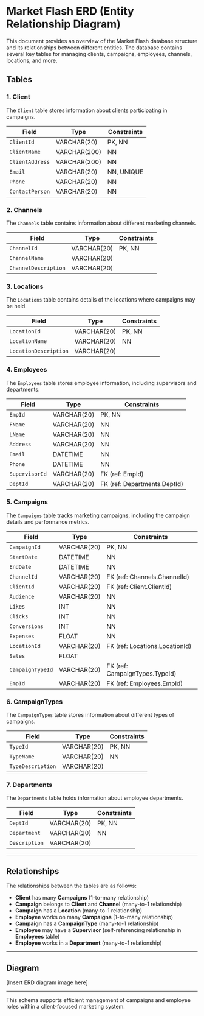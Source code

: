 # Market Flash ERD (Entity Relationship Diagram)

This document provides an overview of the Market Flash database structure and its relationships between different entities. The database contains several key tables for managing clients, campaigns, employees, channels, locations, and more.

## Tables

### 1. **Client**
The `Client` table stores information about clients participating in campaigns.

| Field         | Type        | Constraints  |
|---------------|-------------|--------------|
| `ClientId`    | VARCHAR(20) | PK, NN       |
| `ClientName`  | VARCHAR(200)| NN           |
| `ClientAddress` | VARCHAR(200)| NN         |
| `Email`       | VARCHAR(20) | NN, UNIQUE   |
| `Phone`       | VARCHAR(20) | NN           |
| `ContactPerson` | VARCHAR(20)| NN          |

### 2. **Channels**
The `Channels` table contains information about different marketing channels.

| Field           | Type        | Constraints  |
|-----------------|-------------|--------------|
| `ChannelId`     | VARCHAR(20) | PK, NN       |
| `ChannelName`   | VARCHAR(20) |              |
| `ChannelDescription` | VARCHAR(20) |        |

### 3. **Locations**
The `Locations` table contains details of the locations where campaigns may be held.

| Field            | Type        | Constraints  |
|------------------|-------------|--------------|
| `LocationId`     | VARCHAR(20) | PK, NN       |
| `LocationName`   | VARCHAR(20) | NN           |
| `LocationDescription` | VARCHAR(20) |         |

### 4. **Employees**
The `Employees` table stores employee information, including supervisors and departments.

| Field           | Type        | Constraints  |
|-----------------|-------------|--------------|
| `EmpId`         | VARCHAR(20) | PK, NN       |
| `FName`         | VARCHAR(20) | NN           |
| `LName`         | VARCHAR(20) | NN           |
| `Address`       | VARCHAR(20) | NN           |
| `Email`         | DATETIME    | NN           |
| `Phone`         | DATETIME    | NN           |
| `SupervisorId`  | VARCHAR(20) | FK (ref: EmpId) |
| `DeptId`        | VARCHAR(20) | FK (ref: Departments.DeptId) |

### 5. **Campaigns**
The `Campaigns` table tracks marketing campaigns, including the campaign details and performance metrics.

| Field               | Type        | Constraints  |
|---------------------|-------------|--------------|
| `CampaignId`        | VARCHAR(20) | PK, NN       |
| `StartDate`         | DATETIME    | NN           |
| `EndDate`           | DATETIME    | NN           |
| `ChannelId`         | VARCHAR(20) | FK (ref: Channels.ChannelId) |
| `ClientId`          | VARCHAR(20) | FK (ref: Client.ClientId) |
| `Audience`          | VARCHAR(20) | NN           |
| `Likes`             | INT         | NN           |
| `Clicks`            | INT         | NN           |
| `Conversions`       | INT         | NN           |
| `Expenses`          | FLOAT       | NN           |
| `LocationId`        | VARCHAR(20) | FK (ref: Locations.LocationId) |
| `Sales`             | FLOAT       |              |
| `CampaignTypeId`    | VARCHAR(20) | FK (ref: CampaignTypes.TypeId) |
| `EmpId`             | VARCHAR(20) | FK (ref: Employees.EmpId) |

### 6. **CampaignTypes**
The `CampaignTypes` table stores information about different types of campaigns.

| Field             | Type        | Constraints  |
|-------------------|-------------|--------------|
| `TypeId`          | VARCHAR(20) | PK, NN       |
| `TypeName`        | VARCHAR(20) | NN           |
| `TypeDescription` | VARCHAR(20) |              |

### 7. **Departments**
The `Departments` table holds information about employee departments.

| Field           | Type        | Constraints  |
|-----------------|-------------|--------------|
| `DeptId`        | VARCHAR(20) | PK, NN       |
| `Department`    | VARCHAR(20) | NN           |
| `Description`   | VARCHAR(20) |              |

---

## Relationships

The relationships between the tables are as follows:

- **Client** has many **Campaigns** (1-to-many relationship)  
- **Campaign** belongs to **Client** and **Channel** (many-to-1 relationship)  
- **Campaign** has a **Location** (many-to-1 relationship)  
- **Employee** works on many **Campaigns** (1-to-many relationship)  
- **Campaign** has a **CampaignType** (many-to-1 relationship)  
- **Employee** may have a **Supervisor** (self-referencing relationship in **Employees** table)  
- **Employee** works in a **Department** (many-to-1 relationship)  

---

## Diagram

[Insert ERD diagram image here]

---

This schema supports efficient management of campaigns and employee roles within a client-focused marketing system.


